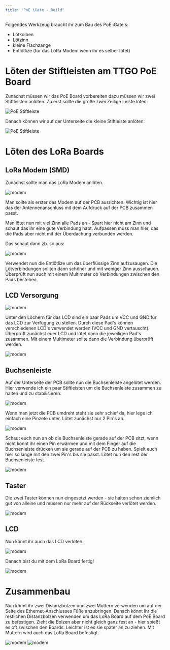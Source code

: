 ```yaml
---
title: "PoE iGate - Build"
---
```


Folgendes Werkzeug braucht ihr zum Bau des PoE iGate's:
* Lötkolben
* Lötzinn
* kleine Flachzange
* Entlötlize (für das LoRa Modem wenn ihr es selber lötet)

Löten der Stiftleisten am TTGO PoE Board
===

Zunächst müssen wir das PoE Board vorbereiten dazu müssen wir zwei Stiftleisten anlöten. Zu erst sollte die große zwei Zeilige Leiste löten:

![PoE Stiftleiste](/assets/docs/build/1_poe_stiftleiste.png)

Danach können wir auf der Unterseite die kleine Stiftleiste anlöten:

![PoE Stiftleiste](/assets/docs/build/2_poe_stiftleiste.png)


Löten des LoRa Boards
===

LoRa Modem (SMD)
---

Zunächst sollte man das LoRa Modem anlöten.

![modem](/assets/docs/build/3_modem_no_solder.png)

Man sollte als erster das Modem auf der PCB ausrichten. Wichtig ist hier das der Antennenanschluss mit dem Aufdruck auf der PCB zusammen passt.

Man lötet nun mit viel Zinn alle Pads an - Spart hier nicht am Zinn und schaut das ihr eine gute Verbindung habt. Aufpassen muss man hier, das die Pads aber nicht mit der Überdachung verbunden werden.

Das schaut dann zb. so aus:

![modem](/assets/docs/build/4_modem_solder.png)

Verwendet nun die Entlötlize um das überflüssige Zinn aufzusaugen. Die Lötverbindungen sollten dann schöner und mit weniger Zinn ausschauen. Überprüft nun auch mit einem Multimeter ob Verbindungen zwischen den Pads bestehen.


LCD Versorgung
---

![modem](/assets/docs/build/5_lcd_look.png)

Unter den Löchern für das LCD sind ein paar Pads um VCC und GND für das LCD zur Verfügung zu stellen. Durch diese Pad's können verschiedenen LCD's verwendet werden (VCC und GND vertauscht).
Überprüft zunächst euer LCD und lötet dann die jeweiligen Pad's zusammen. Mit einem Multimeter sollte dann die Verbindung überprüft werden.

![modem](/assets/docs/build/6_lcd_solder.png)


Buchsenleiste
---

Auf der Unterseite der PCB sollte nun die Buchsenleiste angelötet werden.
Hier verwende ich ein paar Stiftleisten um die Buchsenleiste zusammen zu halten und zu stabilisieren:

![modem](/assets/docs/build/7_pinheader_support.png)

Wenn man jetzt die PCB umdreht steht sie sehr schief da, hier lege ich einfach eine Pinzete unter.
Lötet zunächst nur 2 Pin's an.

![modem](/assets/docs/build/8_pinheader_solder_first.png)

Schaut euch nun an ob die Buchsenleiste gerade auf der PCB sitzt, wenn nicht könnt ihr einen Pin erwärmen und mit dem Finger auf die Buchsenleiste drücken um sie gerade auf der PCB zu haben. Spielt euch hier so lange mit den zwei Pin's bis sie passt.
Lötet nun den rest der Buchsenleiste fest.

![modem](/assets/docs/build/9_status.png)


Taster
---

Die zwei Taster können nun eingesetzt werden - sie halten schon ziemlich gut von alleine und müssen nur mehr auf der Rückseite verlötet werden.

![modem](/assets/docs/build/10_taster.png)


LCD
---

Nun könnt ihr auch das LCD verlöten.

![modem](/assets/docs/build/11_with_lcd.png)

Danach bist du mit dem LoRa Board fertig!

![modem](/assets/docs/build/12_status.png)


Zusammenbau
===

Nun könnt ihr zwei Distanzbolzen und zwei Muttern verwenden um auf der Seite des Ethernet-Anschlusses Füße anzubringen.
Danach könnt ihr die restlichen Distanzbolzen verwenden um das LoRa Board auf dem PoE Board zu befestigen.
Zieht die Bolzen aber nicht gleich ganz fest an - hier spießt es oft zwischen den Boards. Leichter ist es sie später an zu ziehen. Mit Muttern wird auch das LoRa Board befestigt.

![modem](/assets/docs/build/13_finished.png)
![modem](/assets/docs/build/14_finished.png)
